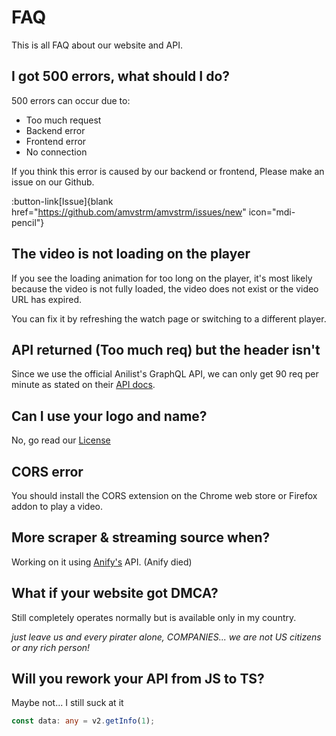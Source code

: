 # FAQ

This is all FAQ about our website and API.

## I got 500 errors, what should I do?

500 errors can occur due to:

- Too much request
- Backend error
- Frontend error
- No connection

If you think this error is caused by our backend or frontend, Please make an issue on our Github.

:button-link[Issue]{blank href="https://github.com/amvstrm/amvstrm/issues/new" icon="mdi-pencil"}

## The video is not loading on the player

If you see the loading animation for too long on the player, it's most likely because the video is not fully loaded, the video does not exist or the video URL has expired.

You can fix it by refreshing the watch page or switching to a different player.

## API returned (Too much req) but the header isn't

Since we use the official Anilist's GraphQL API, we can only get 90 req per minute as stated on their [API docs](https://anilist.gitbook.io/anilist-apiv2-docs/overview/rate-limiting).

## Can I use your logo and name?

No, go read our [License](/license)

## CORS error

You should install the CORS extension on the Chrome web store or Firefox addon to play a video.

## More scraper & streaming source when?

Working on it using [Anify's](https://anify.tv) API. (Anify died)

## What if your website got DMCA?

Still completely operates normally but is available only in my country.

_just leave us and every pirater alone, COMPANIES... we are not US citizens or any rich person!_

## Will you rework your API from JS to TS?

Maybe not... I still suck at it

```typescript
const data: any = v2.getInfo(1);
```
